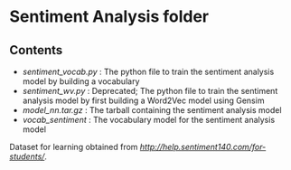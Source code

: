# Sentiment Analysis folder

Contents
--------
* *sentiment_vocab.py* : The python file to train the sentiment analysis model by building a vocabulary
* *sentiment_wv.py* : Deprecated; The python file to train the sentiment analysis model by first building a Word2Vec model using Gensim
* *model_nn.tar.gz* : The tarball containing the sentiment analysis model
* *vocab_sentiment* : The vocabulary model for the sentiment analysis model

Dataset for learning obtained from *http://help.sentiment140.com/for-students/*.
